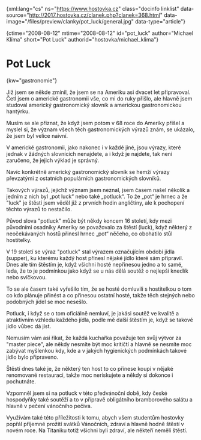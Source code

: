 
{xml:lang="cs" ns="https://www.hostovka.cz" class="docinfo linklist" data-source="http://2017.hostovka.cz/clanek.php?clanek=368.html" data-image="/files/preview/clanky/pot_luck/general.jpg" data-type="article"}

{ctime="2008-08-12" mtime="2008-08-12" id="pot\_luck" author="Michael Klíma" short="Pot Luck" authorid="hostovka/michael\_klima"}

# Pot Luck

<!-- generated attribute kw by user_udpatekw.sh on 2019-03-13, do not edit -->

{kw="gastronomie"}

Již jsem se někde zmínil, že jsem se na Ameriku asi dvacet let připravoval. Četl jsem o americké gastronomii vše, co mi do ruky přišlo, ale hlavně jsem studoval americký gastronomický slovník a americkou gastronomickou hantýrku.

Musím se ale přiznat, že když jsem potom v 68 roce do Ameriky přišel a myslel si, že význam všech těch gastronomických výrazů znám, se ukázalo, že jsem byl velice naivní.

V americké gastronomii, jako nakonec i v každé jiné, jsou výrazy, které jednak v žádných slovnících nenajdete, a i když je najdete, tak není zaručeno, že jejich výklad je správný.

Navíc konkrétně americký gastronomický slovník se hemží výrazy převzatými z ostatních populárních gastronomických slovníků.

Takových výrazů, jejichž význam jsem neznal, jsem časem našel několik a jedním z nich byl „pot luck“ nebo také „potluck“. To že „pot“ je hrnec a že "luck" je štěstí jsem věděl již z prvních hodin angličtiny, ale k pochopení těchto výrazů to nestačilo.

Původ slova "potluck" může být někdy koncem 16 století, kdy mezi původními osadníky Ameriky se považovalo za štěstí (luck), když některý z neočekávaných hostů přinesl hrnec „pot“ něčeho, co obohatilo stůl hostitelky.

V 19 století se výraz "potluck" stal výrazem označujícím období jídla (supper), ku kterému každý host přinesl nějaké jídlo které sám připravil. Dnes ale tím štěstím je, když všichni hosté nepřinesou jedno a to samé, leda, že to je podmínkou jako když se u nás dělá soutěž o nejlepší knedlík nebo svíčkovou.

To se ale časem také vyřešilo tím, že se hosté domluvili s hostitelkou o tom co kdo plánuje přinést a co přinesou ostatní hosté, takže těch stejných nebo podobných jídel se moc nesešlo.

Potluck, i když se o tom oficiálně nemluví, je jakási soutěž ve kvalitě a atraktivním vzhledu každého jídla, podle mě další štěstím je, když se takové jídlo vůbec dá jíst.

Nemusím vám asi říkat, že každá kuchařka považuje ten svůj výtvor za "master piece", ale někdy nesmíte být moc kritičtí a hlavně se nesmíte moc zabývat myšlenkou kdy, kde a v jakých hygienických podmínkách takové jídlo bylo připraveno.

Štěstí dnes také je, že některý ten host to co přinese koupí v nějaké renomované restauraci, takže moc neriskujete a někdy si dokonce i pochutnáte.

Vzpomněl jsem si na potluck v této předvánoční době, kdy české hospodyňky také soutěží a to v přípravě obligátního bramborového salátu a hlavně v pečení vánočního pečiva.

Využívám také této příležitosti k tomu, abych všem studentům hostovky popřál příjemné prožití svátků Vánočních, zdraví a hlavně hodně štěstí v novém roce. Na Titaniku totiž všichni byli zdraví, ale někteří neměli štěstí.

